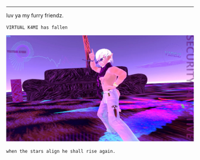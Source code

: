 

----------------------------------------






luv ya my furry friendz.



`VIRTUAL K4MI has fallen `






![image](https://raw.githubusercontent.com/VIRTUAL-K4MI-CLUB/Master/gh-pages/274068227_704191123909429_5075561750844527944_n.jpg)























































`when the stars align he shall rise again.`
